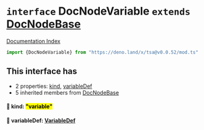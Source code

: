 # `interface` DocNodeVariable `extends` [DocNodeBase](../private.interface.DocNodeBase/README.md)

[Documentation Index](../README.md)

```ts
import {DocNodeVariable} from "https://deno.land/x/tsa@v0.0.52/mod.ts"
```

## This interface has

- 2 properties:
[kind](#-kind-variable),
[variableDef](#-variabledef-variabledef)
- 5 inherited members from [DocNodeBase](../private.interface.DocNodeBase/README.md)


#### 📄 kind: <mark>"variable"</mark>



#### 📄 variableDef: [VariableDef](../interface.VariableDef/README.md)



